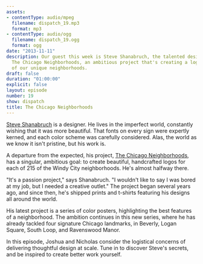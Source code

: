 ```yaml
---
assets:
- contentType: audio/mpeg
  filename: dispatch_19.mp3
  format: mp3
- contentType: audio/ogg
  filename: dispatch_19.ogg
  format: ogg
date: "2013-11-11"
description: Our guest this week is Steve Shanabruch, the talented designer behind
  The Chicago Neighborhoods, an ambitious project that's creating a logo for each
  of our unique neighborhoods.
draft: false
duration: "01:00:00"
explicit: false
layout: episode
number: 19
show: dispatch
title: The Chicago Neighborhoods
---
```

[Steve Shanabruch](http://www.steveshanabruch.com) is a designer. He lives in the imperfect world, constantly wishing that it was more beautiful. That fonts on every sign were expertly kerned, and each color scheme was carefully considered. Alas, the world as we know it isn't pristine, but his work is.

A departure from the expected, his project, [The Chicago Neighborhoods](http://www.thechicagoneighborhoods.com), has a singular, ambitious goal: to create beautiful, handcrafted logos for each of 215 of the Windy City neighborhoods. He's almost halfway there.

"It's a passion project," says Shanabruch. "I wouldn't like to say I was bored at my job, but I needed a creative outlet." The project began several years ago, and since then, he's shipped prints and t-shirts featuring his designs all around the world.

His latest project is a series of color posters, highlighting the best features of a neighborhood. The ambition continues in this new series, where he has already tackled four signature Chicago landmarks, in Beverly, Logan Square, South Loop, and Ravenswood Manor.

In this episode, Joshua and Nicholas consider the logistical concerns of delivering thoughtful design at scale. Tune in to discover Steve's secrets, and be inspired to create better work yourself.